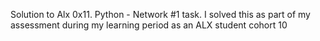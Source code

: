 Solution to Alx 0x11. Python - Network #1 task.
I solved this as part of my assessment during my learning period as an ALX student cohort 10
